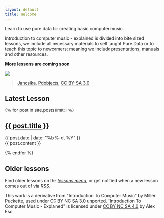```yaml
---
layout: default
title: Welcome
---
```


Learn to use pure data for creating basic computer music.

Introduction to computer music - explained is divided into bite sized lessons, we include all necessary materials to self taught Pure Data or to teach this topic to newcomers; meaning we include presentations, manuals and other resources.

**More lessons are coming soon**

![](https://upload.wikimedia.org/wikipedia/commons/thumb/9/94/Pdobjects.svg/320px-Pdobjects.svg.png)

> <a href="https://commons.wikimedia.org/wiki/User:Jancsika">Jancsika</a>, <a href="https://commons.wikimedia.org/wiki/File:Pdobjects.svg">Pdobjects</a>, <a href="https://creativecommons.org/licenses/by-sa/3.0/legalcode" rel="license">CC BY-SA 3.0</a> 

## Latest Lesson



{% for post in site.posts limit:1 %}


<article class='post'>
  <h1 class='post-title'>
    <a href="{{ site.path }}{{ post.url }}">
      {{ post.title }}
    </a>
  </h1>
  <div class="post-date">{{ post.date | date: "%b %-d, %Y" }}</div>
  {{ post.content }}
</article>

{% endfor %}


## Older lessons

Find older lessons on the _[lessons menu](archive.md)_, or get notified when a new lesson comes out of via _[RSS](feed.xml)_.



This work is a derivative from "Introduction To Computer Music" by Miller Puckette, used under CC BY NC SA 3.0 unported. "Introduction To Computer Music - Explained" is licensed under [CC BY NC SA 4.0][l] by Alex Esc.


[l]: https://creativecommons.org/licenses/by-nc-sa/4.0/
 
